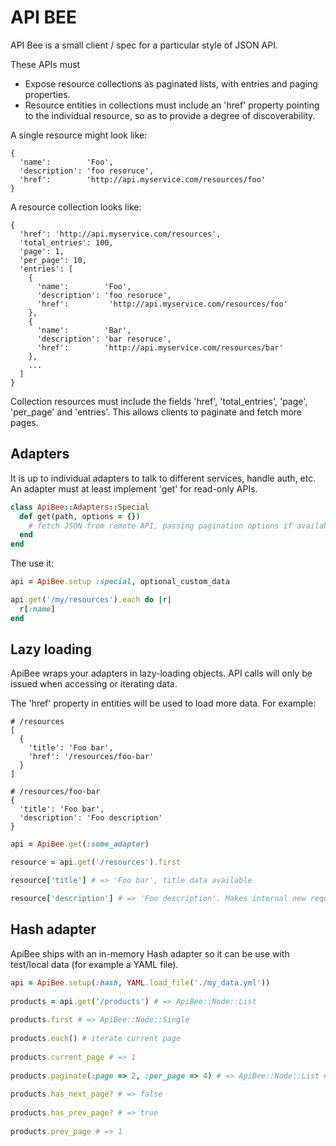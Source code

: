 # API BEE

API Bee is a small client / spec for a particular style of JSON API.

These APIs must

* Expose resource collections as paginated lists, with entries and paging properties.
* Resource entities in collections must include an 'href' property pointing to the individual resource, so as to provide a degree of discoverability.

A single resource might look like:

    {
      'name':        'Foo',
      'description': 'foo resoruce',
      'href':        'http://api.myservice.com/resources/foo'
    }
    
A resource collection looks like:

    {
      'href': 'http://api.myservice.com/resources',
      'total_entries': 100,
      'page': 1,
      'per_page': 10,
      'entries': [
        {
          'name':        'Foo',
          'description': 'foo resoruce',
          'href':         'http://api.myservice.com/resources/foo'
        },
        {
          'name':        'Bar',
          'description': 'bar resoruce',
          'href':        'http://api.myservice.com/resources/bar'
        },
        ...
      ]
    }
    
Collection resources must include the fields 'href', 'total_entries', 'page', 'per_page' and 'entries'. This allows clients to paginate and fetch more pages.

## Adapters

It is up to individual adapters to talk to different services, handle auth, etc. An adapter must at least implement 'get' for read-only APIs.

```ruby
class ApiBee::Adapters::Special
  def get(path, options = {})
    # fetch JSON from remote API, passing pagination options if available
  end
end
```

The use it:

```ruby
api = ApiBee.setup :special, optional_custom_data

api.get('/my/resources').each do |r|
  r[:name]
end
```

## Lazy loading

ApiBee wraps your adapters in lazy-loading objects. API calls will only be issued when accessing or iterating data.

The 'href' property in entities will be used to load more data. For example:

    # /resources
    [
      {
        'title': 'Foo bar',
        'href': '/resources/foo-bar'
      }
    ]
    
    # /resources/foo-bar
    {
      'title': 'Foo bar',
      'description': 'Foo description'
    }
    
```ruby
api = ApiBee.get(:some_adapter)

resource = api.get('/resources').first

resource['title'] # => 'Foo bar', title data available

resource['description'] # => 'Foo description'. Makes internal new request to /resources/foo-bar
```
    
    
## Hash adapter

ApiBee ships with an in-memory Hash adapter so it can be use with test/local data (for example a YAML file).

```ruby
api = ApiBee.setup(:hash, YAML.load_file('./my_data.yml'))
    
products = api.get('/products') # => ApiBee::Node::List
    
products.first # => ApiBee::Node::Single
    
products.each() # iterate current page
    
products.current_page # => 1
    
products.paginate(:page => 2, :per_page => 4) # => ApiBee::Node::List # Next page
    
products.has_next_page? # => false
    
products.has_prev_page? # => true
    
products.prev_page # => 1
``` 
